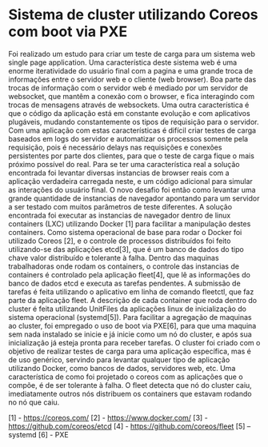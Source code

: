 Sistema de cluster utilizando Coreos com boot via PXE
=====================================================

Foi realizado um estudo para criar um teste de carga para um sistema web single page application. Uma característica deste sistema web é uma enorme iteratividade do usuário final com a pagina e uma grande troca de informações entre o servidor web e o cliente (web browser). Boa parte das trocas de informação com o servidor web é mediado por um servidor de websocket, que mantêm a conexão com o browser, e fica interagindo com trocas de mensagens através de websockets. Uma outra característica é que o código da aplicação está em constante evolução e com aplicativos plugáveis, mudando constantemente os tipos de requisição para o servidor.
Com uma aplicação com estas características é difícil criar testes de carga baseados em logs do servidor e automatizar os processos somente pela requisição, pois é necessário delays nas requisições e conexões persistentes por parte dos clientes, para que o teste de carga fique o mais próximo possível do real.
Para se ter uma característica real a solução encontrada foi levantar diversas instancias de browser reais com a aplicação verdadeira carregada neste, e um código adicional para simular as interações do usuário final.
O novo desafio foi então como levantar uma grande quantidade de instancias de navegador apontando para um servidor a ser testado com muitos parâmetros de teste diferentes.
A solução encontrada foi executar as instancias de navegador dentro de linux containers (LXC) utilizando Docker [1] para facilitar a manipulação destes containers.
Como sistema operacional de base para rodar o Docker foi utilizado Coreos [2], e o controle de processos distribuídos foi feito utilizando-se das aplicações etcd[3], que é um banco de dados do tipo chave valor distribuído e tolerante à falha. Dentro das maquinas trabalhadoras onde rodam os containers, o controle das instancias de containers é controlado pela aplicação fleet[4], que lê as informações do banco de dados etcd e executa as tarefas pendentes.
A submissão de tarefas é feita utilizando o aplicativo em linha de comando fleetctl, que faz parte da aplicação fleet.
A descrição de cada container que roda dentro do cluster é feita utilizando UnitFiles da aplicações linux de inicialização do sistema operacional (systemd[5]).
Para facilitar a agregação de maquinas ao cluster, foi empregado o uso de boot via PXE[6], para que uma maquina sem nada instalado se inicie e já inicie como um nó do cluster, e após sua inicialização já esteja pronta para receber tarefas.
O cluster foi criado com o objetivo de realizar testes de carga para uma aplicação específica, mas é de uso genérico, servindo para levantar qualquer tipo de aplicação utilizando Docker, como bancos de dados, servidores web, etc.
Uma característica de como foi projetado o coreos com as aplicações que o compõe, é de ser tolerante à falha. O fleet detecta que nó do cluster caiu, imediatamente outros nós distribuem os containers que estavam rodando no nó que caiu.

[1] - https://coreos.com/
[2] - https://www.docker.com/
[3] - https://github.com/coreos/etcd
[4] - https://github.com/coreos/fleet
[5] – systemd
[6] - PXE
